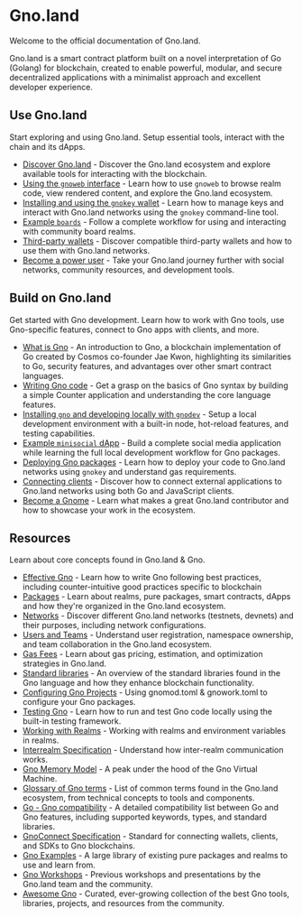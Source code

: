 # Gno.land

Welcome to the official documentation of Gno.land.

Gno.land is a smart contract platform built on a novel interpretation of Go
(Golang) for blockchain, created to enable powerful, modular, and secure
decentralized applications with a minimalist approach and excellent developer
experience.

## Use Gno.land

Start exploring and using Gno.land. Setup essential tools, interact with the
chain and its dApps.

- [Discover Gno.land](users/discover-gnoland.md) - Discover the Gno.land ecosystem and explore available tools for interacting with the blockchain.
- [Using the `gnoweb` interface](users/explore-with-gnoweb.md) - Learn how to use `gnoweb` to browse realm code, view rendered content, and explore the Gno.land ecosystem.
- [Installing and using the `gnokey` wallet](users/interact-with-gnokey.md) - Learn how to manage keys and interact with Gno.land networks using the `gnokey` command-line tool.
- [Example `boards`](users/example-boards.md) - Follow a complete workflow for using and interacting with community board realms.
- [Third-party wallets](users/third-party-wallets.md) - Discover compatible third-party wallets and how to use them with Gno.land networks.
- [Become a power user](users/power-users.md) - Take your Gno.land journey further with social networks, community resources, and development tools.

## Build on Gno.land

Get started with Gno development. Learn how to work with Gno tools, use
Gno-specific features, connect to Gno apps with clients, and more.

- [What is Gno](builders/what-is-gnolang.md) - An introduction to Gno, a blockchain implementation of Go created by Cosmos co-founder Jae Kwon, highlighting its similarities to Go, security features, and advantages over other smart contract languages.
- [Writing Gno code](builders/anatomy-of-a-gno-package.md) - Get a grasp on the basics of Gno syntax by building a simple Counter application and understanding the core language features.
- [Installing `gno` and developing locally with `gnodev`](builders/local-dev-with-gnodev.md) - Setup a local development environment with a built-in node, hot-reload features, and testing capabilities.
- [Example `minisocial` dApp](builders/example-minisocial-dapp.md) - Build a complete social media application while learning the full local development workflow for Gno packages.
- [Deploying Gno packages](builders/deploy-packages.md) - Learn how to deploy your code to Gno.land networks using `gnokey` and understand gas requirements.
- [Connecting clients](builders/connect-clients-and-apps.md) - Discover how to connect external applications to Gno.land networks using both Go and JavaScript clients.
- [Become a Gnome](builders/become-a-gnome.md) - Learn what makes a great Gno.land contributor and how to showcase your work in the ecosystem.

## Resources

Learn about core concepts found in Gno.land & Gno.

- [Effective Gno](resources/effective-gno.md) - Learn how to write Gno following best practices, including counter-intuitive good practices specific to blockchain
- [Packages](resources/gno-packages.md) - Learn about realms, pure packages, smart contracts, dApps and how they're organized in the Gno.land ecosystem.
- [Networks](resources/gnoland-networks.md) - Discover different Gno.land networks (testnets, devnets) and their purposes, including network configurations.
- [Users and Teams](resources/users-and-teams.md) - Understand user registration, namespace ownership, and team collaboration in the Gno.land ecosystem.
- [Gas Fees](resources/gas-fees.md) - Learn about gas pricing, estimation, and optimization strategies in Gno.land.
- [Standard libraries](resources/gno-stdlibs.md) - An overview of the standard libraries found in the Gno language and how they enhance blockchain functionality.
- [Configuring Gno Projects](resources/configuring-gno-projects.md) - Using gnomod.toml & gnowork.toml to configure your Gno packages.
- [Testing Gno](resources/gno-testing.md) - Learn how to run and test Gno code locally using the built-in testing framework.
- [Working with Realms](resources/realms.md) - Working with realms and environment variables in realms.
- [Interrealm Specification](resources/gno-interrealm.md) - Understand how inter-realm communication works.
- [Gno Memory Model](resources/gno-memory-model.md) - A peak under the hood of the Gno Virtual Machine.
- [Glossary of Gno terms](resources/glossary.md) - List of common terms found in the Gno.land ecosystem, from technical concepts to tools and components.
- [Go - Gno compatibility](resources/go-gno-compatibility.md) - A detailed compatibility list between Go and Gno features, including supported keywords, types, and standard libraries.
- [GnoConnect Specification](resources/gnoconnect.md) - Standard for connecting wallets, clients, and SDKs to Gno blockchains.
- [Gno Examples](https://github.com/gnolang/gno/tree/master/examples) - A large library of existing pure packages and realms to use and learn from.
- [Gno Workshops](https://github.com/gnolang/workshops) - Previous workshops and presentations by the Gno.land team and the community.
- [Awesome Gno](https://github.com/gnoverse/awesome-gno) - Curated, ever-growing collection of the best Gno tools, libraries, projects, and resources from the community.
